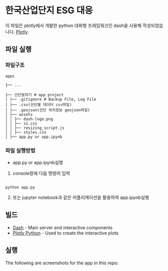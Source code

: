 # 한국산업단지 ESG 대응

이 파일은 plotly에서 개발한 python 대화형 프레임워크인 dash을 사용해 작성되었습니다. [Plotly](https://plot.ly/).

## 파일 실행

### 파일구조

```
apps

├── ...

├── 산단발차기 # app project
│ ├── .gitignore # Backup File, Log File
│ ├── .csv(산단별 데이터 csv파일)
│ ├── .geojson(산단 위치정보 geojson파일)
│ ├── assets
│ │ ├── dash-logo.png
│ │ ├── s1.css
│ │ ├── resizing_script.js
│ │ ├── styles.css
│ ├── app.py or app.ipynb

```

### 파일 실행방법 

- app.py or app.ipynb실행

1. console창에 다음 명령어 입력
```

python app.py

```


2. 또는 jupyter notebook과 같은 어플리케이션을 활용하여 app.ipynb실행


## 빌드

- [Dash](https://dash.plot.ly/) - Main server and interactive components
- [Plotly Python](https://plot.ly/python/) - Used to create the interactive plots

## 실행

The following are screenshots for the app in this repo:


